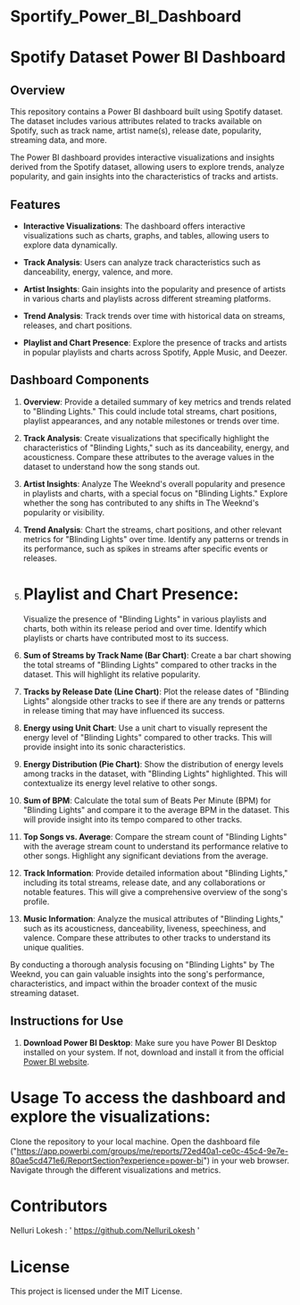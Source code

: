# Sportify_Power_BI_Dashboard

# Spotify Dataset Power BI Dashboard

## Overview

This repository contains a Power BI dashboard built using Spotify dataset. The dataset includes various attributes related to tracks available on Spotify, such as track name, artist name(s), release date, popularity, streaming data, and more.

The Power BI dashboard provides interactive visualizations and insights derived from the Spotify dataset, allowing users to explore trends, analyze popularity, and gain insights into the characteristics of tracks and artists.

## Features

- **Interactive Visualizations**: The dashboard offers interactive visualizations such as charts, graphs, and tables, allowing users to explore data dynamically.
  
- **Track Analysis**: Users can analyze track characteristics such as danceability, energy, valence, and more.
  
- **Artist Insights**: Gain insights into the popularity and presence of artists in various charts and playlists across different streaming platforms.
  
- **Trend Analysis**: Track trends over time with historical data on streams, releases, and chart positions.
  
- **Playlist and Chart Presence**: Explore the presence of tracks and artists in popular playlists and charts across Spotify, Apple Music, and Deezer.

## Dashboard Components

1. **Overview**: Provide a detailed summary of key metrics and trends related to "Blinding Lights." This could include total streams, chart positions, playlist appearances, and any notable milestones or trends over time.

2. **Track Analysis**: Create visualizations that specifically highlight the characteristics of "Blinding Lights," such as its danceability, energy, and acousticness. Compare these attributes to the average values in the dataset to understand how the song stands out.

3. **Artist Insights**: Analyze The Weeknd's overall popularity and presence in playlists and charts, with a special focus on "Blinding Lights." Explore whether the song has contributed to any shifts in The Weeknd's popularity or visibility.

4. **Trend Analysis**: Chart the streams, chart positions, and other relevant metrics for "Blinding Lights" over time. Identify any patterns or trends in its performance, such as spikes in streams after specific events or releases.

5. # **Playlist and Chart Presence**:
   Visualize the presence of "Blinding Lights" in various playlists and charts, both within its release period and over time. Identify which playlists or charts have contributed most to its success.

8. **Sum of Streams by Track Name (Bar Chart)**: Create a bar chart showing the total streams of "Blinding Lights" compared to other tracks in the dataset. This will highlight its relative popularity.

9. **Tracks by Release Date (Line Chart)**: Plot the release dates of "Blinding Lights" alongside other tracks to see if there are any trends or patterns in release timing that may have influenced its success.

10. **Energy using Unit Chart**: Use a unit chart to visually represent the energy level of "Blinding Lights" compared to other tracks. This will provide insight into its sonic characteristics.

11. **Energy Distribution (Pie Chart)**: Show the distribution of energy levels among tracks in the dataset, with "Blinding Lights" highlighted. This will contextualize its energy level relative to other songs.

12. **Sum of BPM**: Calculate the total sum of Beats Per Minute (BPM) for "Blinding Lights" and compare it to the average BPM in the dataset. This will provide insight into its tempo compared to other tracks.

13. **Top Songs vs. Average**: Compare the stream count of "Blinding Lights" with the average stream count to understand its performance relative to other songs. Highlight any significant deviations from the average.

14. **Track Information**: Provide detailed information about "Blinding Lights," including its total streams, release date, and any collaborations or notable features. This will give a comprehensive overview of the song's profile.

15. **Music Information**: Analyze the musical attributes of "Blinding Lights," such as its acousticness, danceability, liveness, speechiness, and valence. Compare these attributes to other tracks to understand its unique qualities.

By conducting a thorough analysis focusing on "Blinding Lights" by The Weeknd, you can gain valuable insights into the song's performance, characteristics, and impact within the broader context of the music streaming dataset.
## Instructions for Use

1. **Download Power BI Desktop**: Make sure you have Power BI Desktop installed on your system. If not, download and install it from the official [Power BI website](https://powerbi.microsoft.com/).




# Usage To access the dashboard and explore the visualizations:
Clone the repository to your local machine.
Open the dashboard file ("https://app.powerbi.com/groups/me/reports/72ed40a1-ce0c-45c4-9e7e-80ae5cd471e6/ReportSection?experience=power-bi") in your web browser.
Navigate through the different visualizations and metrics.

# Contributors
Nelluri Lokesh : ' https://github.com/NelluriLokesh '
# License
This project is licensed under the MIT License.
